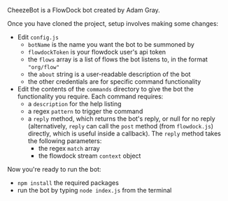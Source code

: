 CheezeBot is a FlowDock bot created by Adam Gray.

Once you have cloned the project, setup involves making some changes:

* Edit `config.js`
	* `botName` is the name you want the bot to be summoned by
	* `flowdockToken` is your flowdock user's api token
	* the `flows` array is a list of flows the bot listens to, in the format `"org/flow"`
	* the `about` string is a user-readable description of the bot
	* the other credentials are for specific command functionality
* Edit the contents of the `commands` directory to give the bot the functionality you require.
	Each command requires:
	* a `description` for the help listing
	* a regex `pattern` to trigger the command
	* a `reply` method, which returns the bot's reply, or null for no reply (alternatively, `reply` can call the `post` method (from `flowdock.js`) directly, which is useful inside a callback). The `reply` method takes the following parameters:
		* the regex `match` array
		* the flowdock stream `context` object

Now you're ready to run the bot:

* `npm install` the required packages
* run the bot by typing `node index.js` from the terminal
